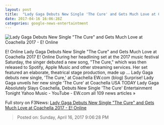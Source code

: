 ```yaml
---
layout: post
title:  "Lady Gaga Debuts New Single 'The Cure' and Gets Much Love at Coachella 2017 - E! Online"
date: 2017-04-16 16:06:28Z
categories: google-news-entertaintment
---
```


![Lady Gaga Debuts New Single "The Cure" and Gets Much Love at Coachella 2017 - E! Online](http://akns-images.eonline.com/eol_images/Entire_Site/2017316/rs_600x600-170416085758-600.lady-gaga.cm.41617.jpg?downsize=450:*&crop=450:350;left,top)

E! Online Lady Gaga Debuts New Single "The Cure" and Gets Much Love at Coachella 2017 E! Online During her headlining set at the 2017 music festival Saturday, the singer debuted a new song, "The Cure," which was then released to Spotify, Apple Music and other streaming services. Her set featured an elaborate, theatrical stage production, made up ... Lady Gaga debuts new single, 'The Cure,' at Coachella EW.com (blog) Surprise! Lady Gaga unveils her new single 'The Cure' at Coachella USA TODAY Lady Gaga Absolutely Slays Coachella, Debuts New Single 'The Cure' Entertainment Tonight Yahoo Music - YouTube - EW.com all 109 news articles »


Full story on F3News: [Lady Gaga Debuts New Single "The Cure" and Gets Much Love at Coachella 2017 - E! Online](http://www.f3nws.com/n/dQv2VH)

> Posted on: Sunday, April 16, 2017 9:06:28 PM
